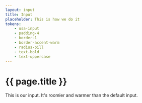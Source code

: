 ```yaml
---
layout: input
title: Input
placeholder: This is how we do it
tokens:
    - usa-input
    - padding-4
    - border-1
    - border-accent-warm
    - radius-pill
    - text-bold
    - text-uppercase
---
```

# {{ page.title }}

This is our input. It's roomier and warmer than the default input.